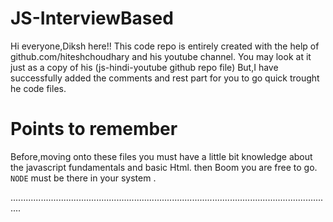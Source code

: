 # JS-InterviewBased
Hi everyone,Diksh here!!
This code repo is entirely created with the help of github.com/hiteshchoudhary and his youtube channel.
You may look at it just as a copy of his (js-hindi-youtube  github repo file)
But,I have successfully added the comments and rest part for you to go quick trought he code files.

# Points to remember 
Before,moving onto these files you must have a little bit knowledge about the javascript fundamentals and basic Html.
then Boom you are free to go.
`NODE` must be there in your system .




................................................................................................................................
